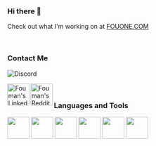 ### Hi there 👋

Check out what I'm working on at [FOUONE.COM](https://www.fouone.com)

<!--
**fouman75/fouman75** is a ✨ _special_ ✨ repository because its `README.md` (this file) appears on your GitHub profile.

Here are some ideas to get you started:

- 🔭 I’m currently working on ...
- 🌱 I’m currently learning ...
- 👯 I’m looking to collaborate on ...
- 🤔 I’m looking for help with ...
- 💬 Ask me about ...
- 📫 How to reach me: ...
- 😄 Pronouns: ...
- ⚡ Fun fact: ...
-->

<br/>

<!--
<a href="https://discord.gg/users/fouman#9537">
  <img align="left" alt="Fouman's Discord" width="22px" src="https://cdn.jsdelivr.net/npm/simple-icons@v3/icons/discord.svg" />
</a>
-->
### Contact Me
![Discord](https://img.shields.io/static/v1?label=Discord&message=fouman%239537&color=black&logo=discord&style=for-the-badge&logoColor=white)

<a href="https://www.linkedin.com/in/frederickouimet/">
  <img align="left" alt="Fouman's Linked In" width="50px" src="https://cdn.jsdelivr.net/npm/simple-icons@v3/icons/linkedin.svg" />
</a>
<a href="https://www.reddit.com/user/fouman75/">
  <img align="left" alt="Fouman's Reddit" width="50px" src="https://cdn.jsdelivr.net/npm/simple-icons@v3/icons/reddit.svg" />
</a>

<br />

### Languages and Tools
<!--
![fouman](https://img.shields.io/github/repo-size/FOUMAN75/Jigsawnoi?style=plastic) ![GitHub language count](https://img.shields.io/github/languages/count/FOUMAN75/REPOSITORY?style=plastic) ![GitHub top language](https://img.shields.io/github/languages/top/FOUMAN75/REPOSITORY?style=plastic) ![GitHub last commit](https://img.shields.io/github/last-commit/FOUMAN75/REPOSITORY?color=red&style=plastic)
-->


<!-- <code><img height="50" src="https://cdn.jsdelivr.net/npm/simple-icons@v3/icons/"></code> -->
<code><img height="50" src="https://cdn.jsdelivr.net/npm/simple-icons@v3/icons/unity.svg"></code>
<code><img height="50" src="https://cdn.jsdelivr.net/npm/simple-icons@v3/icons/android.svg"></code>
<code><img height="50" src="https://cdn.jsdelivr.net/npm/simple-icons@v3/icons/ios.svg"></code>
<code><img height="50" src="https://cdn.jsdelivr.net/npm/simple-icons@v3/icons/csharp.svg"></code>
<code><img height="50" src="https://cdn.jsdelivr.net/npm/simple-icons@v3/icons/firebase.svg"></code>
<code><img height="50" src="https://cdn.jsdelivr.net/npm/simple-icons@v3/icons/node-dot-js.svg"></code>


<!-- ![Fouman's github stats](https://github-readme-stats.vercel.app/api?username=fouman75&show_icons=true&hide_border=true) -->
